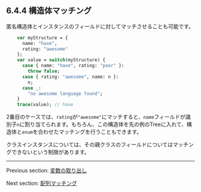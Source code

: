 ## 6.4.4 構造体マッチング

匿名構造体とインスタンスのフィールドに対してマッチさせることも可能です。

```haxe
    var myStructure = {
      name: "haxe",
      rating: "awesome"
    };
    var value = switch(myStructure) {
      case { name: "haxe", rating: "poor" }:
        throw false;
      case { rating: "awesome", name: n }:
        n;
      case _:
        "no awesome language found";
    }
    trace(value); // haxe
```

2番目のケースでは、`rating`が`"awesome"`にマッチすると、`name`フィールドが識別子`n`に割り当てられます。もちろん、この構造体を先の例のTreeに入れて、構造体と`enum`を合わせたマッチングを行うこともできます。

クラスインスタンスについては、その親クラスのフィールドについてはマッチングできないという制限があります。

---

Previous section: [変数の取り出し](lf-pattern-matching-variable-capture.md)

Next section: [配列マッチング](lf-pattern-matching-array.md)